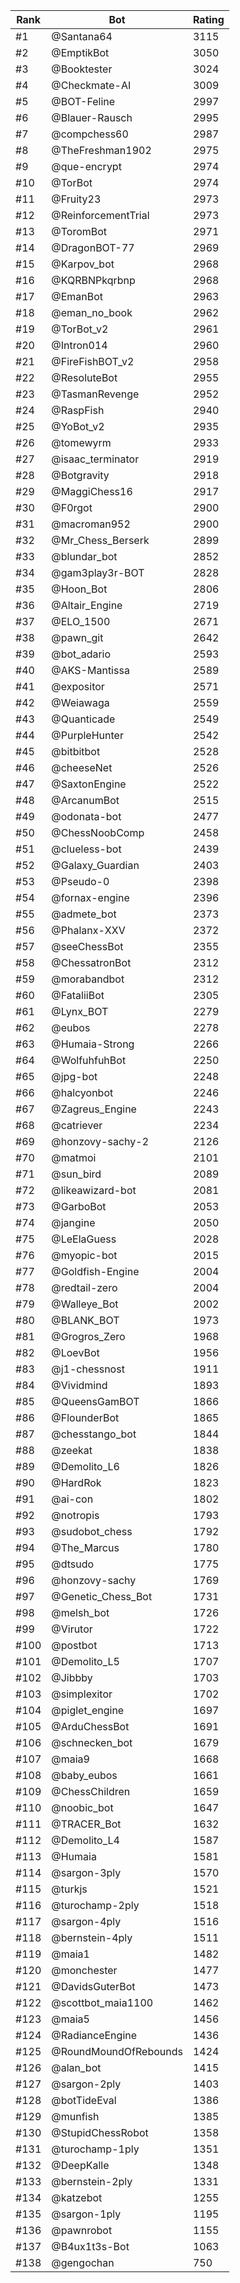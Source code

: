 Rank|Bot|Rating
---|---|---
#1|@Santana64|3115
#2|@EmptikBot|3050
#3|@Booktester|3024
#4|@Checkmate-AI|3009
#5|@BOT-Feline|2997
#6|@Blauer-Rausch|2995
#7|@compchess60|2987
#8|@TheFreshman1902|2975
#9|@que-encrypt|2974
#10|@TorBot|2974
#11|@Fruity23|2973
#12|@ReinforcementTrial|2973
#13|@ToromBot|2971
#14|@DragonBOT-77|2969
#15|@Karpov_bot|2968
#16|@KQRBNPkqrbnp|2968
#17|@EmanBot|2963
#18|@eman_no_book|2962
#19|@TorBot_v2|2961
#20|@Intron014|2960
#21|@FireFishBOT_v2|2958
#22|@ResoluteBot|2955
#23|@TasmanRevenge|2952
#24|@RaspFish|2940
#25|@YoBot_v2|2935
#26|@tomewyrm|2933
#27|@isaac_terminator|2919
#28|@Botgravity|2918
#29|@MaggiChess16|2917
#30|@F0rgot|2900
#31|@macroman952|2900
#32|@Mr_Chess_Berserk|2899
#33|@blundar_bot|2852
#34|@gam3play3r-BOT|2828
#35|@Hoon_Bot|2806
#36|@Altair_Engine|2719
#37|@ELO_1500|2671
#38|@pawn_git|2642
#39|@bot_adario|2593
#40|@AKS-Mantissa|2589
#41|@expositor|2571
#42|@Weiawaga|2559
#43|@Quanticade|2549
#44|@PurpleHunter|2542
#45|@bitbitbot|2528
#46|@cheeseNet|2526
#47|@SaxtonEngine|2522
#48|@ArcanumBot|2515
#49|@odonata-bot|2477
#50|@ChessNoobComp|2458
#51|@clueless-bot|2439
#52|@Galaxy_Guardian|2403
#53|@Pseudo-0|2398
#54|@fornax-engine|2396
#55|@admete_bot|2373
#56|@Phalanx-XXV|2372
#57|@seeChessBot|2355
#58|@ChessatronBot|2312
#59|@morabandbot|2312
#60|@FataliiBot|2305
#61|@Lynx_BOT|2279
#62|@eubos|2278
#63|@Humaia-Strong|2266
#64|@WolfuhfuhBot|2250
#65|@jpg-bot|2248
#66|@halcyonbot|2246
#67|@Zagreus_Engine|2243
#68|@catriever|2234
#69|@honzovy-sachy-2|2126
#70|@matmoi|2101
#71|@sun_bird|2089
#72|@likeawizard-bot|2081
#73|@GarboBot|2053
#74|@jangine|2050
#75|@LeElaGuess|2028
#76|@myopic-bot|2015
#77|@Goldfish-Engine|2004
#78|@redtail-zero|2004
#79|@Walleye_Bot|2002
#80|@BLANK_BOT|1973
#81|@Grogros_Zero|1968
#82|@LoevBot|1956
#83|@j1-chessnost|1911
#84|@Vividmind|1893
#85|@QueensGamBOT|1866
#86|@FlounderBot|1865
#87|@chesstango_bot|1844
#88|@zeekat|1838
#89|@Demolito_L6|1826
#90|@HardRok|1823
#91|@ai-con|1802
#92|@notropis|1793
#93|@sudobot_chess|1792
#94|@The_Marcus|1780
#95|@dtsudo|1775
#96|@honzovy-sachy|1769
#97|@Genetic_Chess_Bot|1731
#98|@melsh_bot|1726
#99|@Virutor|1722
#100|@postbot|1713
#101|@Demolito_L5|1707
#102|@Jibbby|1703
#103|@simplexitor|1702
#104|@piglet_engine|1697
#105|@ArduChessBot|1691
#106|@schnecken_bot|1679
#107|@maia9|1668
#108|@baby_eubos|1661
#109|@ChessChildren|1659
#110|@noobic_bot|1647
#111|@TRACER_Bot|1632
#112|@Demolito_L4|1587
#113|@Humaia|1581
#114|@sargon-3ply|1570
#115|@turkjs|1521
#116|@turochamp-2ply|1518
#117|@sargon-4ply|1516
#118|@bernstein-4ply|1511
#119|@maia1|1482
#120|@monchester|1477
#121|@DavidsGuterBot|1473
#122|@scottbot_maia1100|1462
#123|@maia5|1456
#124|@RadianceEngine|1436
#125|@RoundMoundOfRebounds|1424
#126|@alan_bot|1415
#127|@sargon-2ply|1403
#128|@botTideEval|1386
#129|@munfish|1385
#130|@StupidChessRobot|1358
#131|@turochamp-1ply|1351
#132|@DeepKalle|1348
#133|@bernstein-2ply|1331
#134|@katzebot|1255
#135|@sargon-1ply|1195
#136|@pawnrobot|1155
#137|@B4ux1t3s-Bot|1063
#138|@gengochan|750
